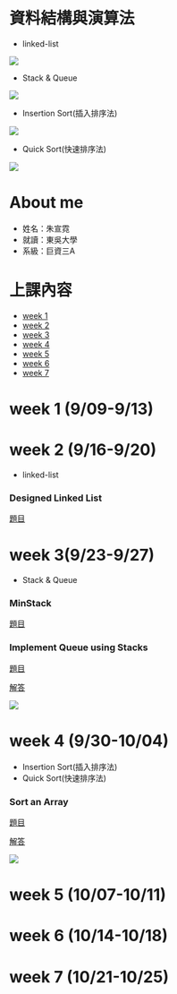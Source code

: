 # 資料結構與演算法
 * linked-list
  
  ![](/image/linked-list.png)
 
 * Stack & Queue
 
  ![](image/%20%20Stack%20&%20Queue%20.png)
  
 * Insertion Sort(插入排序法)
 
  ![](/image/Insertion%20Sort.png)
 
 * Quick Sort(快速排序法) 
 
  ![](image/Quick%20Sort.png)
 
# About me
 * 姓名：朱宣霓
 * 就讀：東吳大學
 * 系級：巨資三A

# 上課內容
- [week 1](#week-1)
- [week 2](#week-2)
- [week 3](#week-3)
- [week 4](#week-4)
- [week 5](#week-5)
- [week 6](#week-6)
- [week 7](#week-7)
# week 1 (9/09-9/13)

# week 2 (9/16-9/20)
* linked-list
### Designed Linked List  
[題目](https://leetcode.com/problems/design-linked-list/)

# week 3(9/23-9/27)
* Stack & Queue
### MinStack 
[題目](https://leetcode.com/problems/min-stack/)

### Implement Queue using Stacks 
[題目](https://leetcode.com/problems/implement-queue-using-stacks/)

[解答](https://github.com/pignini/as/blob/master/code/Implement%20Queue%20using%20Stacks.py)

![](/image/Implement%20Queue%20using%20Stacks.png)

# week 4 (9/30-10/04)
* Insertion Sort(插入排序法)
* Quick Sort(快速排序法)
### Sort an Array
[題目](https://leetcode.com/problems/sort-an-array/submissions/)

[解答](https://github.com/pignini/as/blob/master/code/Sort%20an%20Array.py)

![](/image/sort%20an%20array.png)

# week 5 (10/07-10/11)

# week 6 (10/14-10/18)

# week 7 (10/21-10/25)
